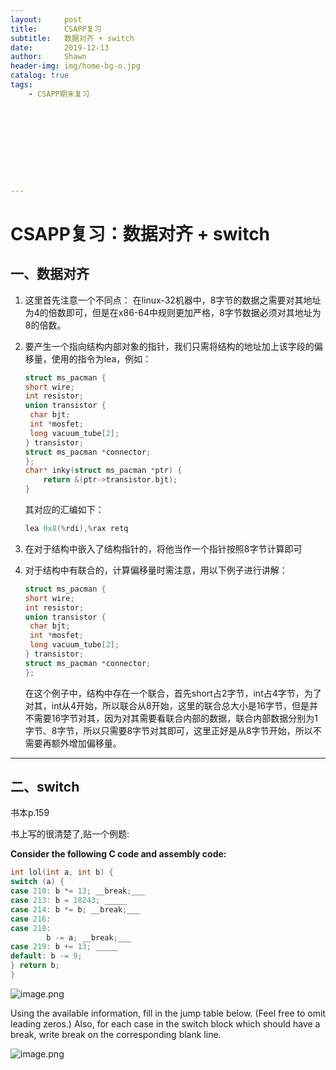 ```yaml
---
layout:     post
title:      CSAPP复习
subtitle:   数据对齐 + switch
date:       2019-12-13
author:     Shawn
header-img: img/home-bg-o.jpg
catalog: true
tags:
    - CSAPP期末复习










---
```


# CSAPP复习：数据对齐 + switch

## 一、数据对齐

1. 这里首先注意一个不同点：
   在linux-32机器中，8字节的数据之需要对其地址为4的倍数即可，但是在x86-64中规则更加严格，8字节数据必须对其地址为8的倍数。

2. 要产生一个指向结构内部对象的指针，我们只需将结构的地址加上该字段的偏移量，使用的指令为lea，例如：

   ```c
   struct ms_pacman { 
   short wire; 
   int resistor; 
   union transistor { 
   	char bjt; 
   	int *mosfet; 
   	long vacuum_tube[2];
   } transistor; 
   struct ms_pacman *connector;
   };
   char* inky(struct ms_pacman *ptr) { 
       return &(ptr->transistor.bjt);
   }
   ```

   其对应的汇编如下：

   ```c
   lea 0x8(%rdi),%rax retq
   ```

3. 在对于结构中嵌入了结构指针的，将他当作一个指针按照8字节计算即可

4. 对于结构中有联合的，计算偏移量时需注意，用以下例子进行讲解：

   ```c
   struct ms_pacman { 
   short wire; 
   int resistor; 
   union transistor { 
   	char bjt; 
   	int *mosfet; 
   	long vacuum_tube[2];
   } transistor; 
   struct ms_pacman *connector;
   };
   ```

   在这个例子中，结构中存在一个联合，首先short占2字节，int占4字节，为了对其，int从4开始，所以联合从8开始，这里的联合总大小是16字节，但是并不需要16字节对其，因为对其需要看联合内部的数据，联合内部数据分别为1字节、8字节，所以只需要8字节对其即可，这里正好是从8字节开始，所以不需要再额外增加偏移量。

-----

## 二、switch

书本p.159

书上写的很清楚了,贴一个例题:

**Consider the following C code and assembly code:**

```c
int lol(int a, int b) {
switch (a) { 
case 210: b *= 13; __break;___
case 213: b = 18243; _____
case 214: b *= b; __break;___
case 216: 
case 218: 
        b -= a; __break;___
case 219: b += 13; _____
default: b -= 9;
} return b;
}
```

![image.png](https://i.loli.net/2019/12/13/O7qaAThBndkSeXp.png)

Using the available information, fill in the jump table below. (Feel free to omit leading zeros.) Also, for each case in the switch block which should have a break, write break on the corresponding blank line.

![image.png](https://i.loli.net/2019/12/13/eyDXF5dPL132MV9.png)

